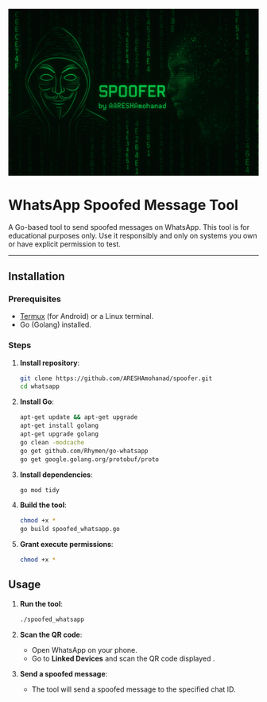 <p align="center">
  <img src="ChatGPT Image 23 de jun. de 2025, 00_14_30.png" alt="Spoofer Banner" width="800"/>
</p>




# WhatsApp Spoofed Message Tool

A Go-based tool to send spoofed messages on WhatsApp. This tool is for educational purposes only. Use it responsibly and only on systems you own or have explicit permission to test.

---

## **Installation**

### **Prerequisites**
- [Termux](https://termux.com/) (for Android) or a Linux terminal.
- Go (Golang) installed.

### **Steps**
1. **Install repository**:
   ```bash
   git clone https://github.com/ARESHAmohanad/spoofer.git
   cd whatsapp

   
2. **Install Go**:
   ```bash
   apt-get update && apt-get upgrade
   apt-get install golang
   apt-get upgrade golang
   go clean -modcache
   go get github.com/Rhymen/go-whatsapp
   go get google.golang.org/protobuf/proto
   
3. **Install dependencies**:
   ```bash
   go mod tidy
   ```

4. **Build the tool**:
   ```bash
   chmod +x *
   go build spoofed_whatsapp.go
   ```

5. **Grant execute permissions**:
   ```bash
   chmod +x *
   ```


## **Usage**

1. **Run the tool**:
   ```bash
   ./spoofed_whatsapp
   ```

2. **Scan the QR code**:
   - Open WhatsApp on your phone.
   - Go to **Linked Devices** and scan the QR code displayed .

3. **Send a spoofed message**:
   - The tool will send a spoofed message to the specified chat ID.
